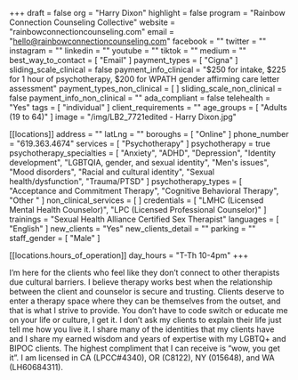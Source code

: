 +++
draft = false
org = "Harry Dixon"
highlight = false
program = "Rainbow Connection Counseling Collective"
website = "rainbowconnectioncounseling.com"
email = "hello@rainbowconnectioncounseling.com"
facebook = ""
twitter = ""
instagram = ""
linkedin = ""
youtube = ""
tiktok = ""
medium = ""
best_way_to_contact = [ "Email" ]
payment_types = [ "Cigna" ]
sliding_scale_clinical = false
payment_info_clinical = "$250 for intake, $225 for 1 hour of psychotherapy, $200 for WPATH gender affirming care letter assessment"
payment_types_non_clinical = [ ]
sliding_scale_non_clinical = false
payment_info_non_clinical = ""
ada_compliant = false
telehealth = "Yes"
tags = [ "individual" ]
client_requirements = ""
age_groups = [ "Adults (19 to 64)" ]
image = "/img/LB2_7721edited - Harry Dixon.jpg"

[[locations]]
address = ""
latLng = ""
boroughs = [ "Online" ]
phone_number = "619.363.4674"
services = [ "Psychotherapy" ]
psychotherapy = true
psychotherapy_specialties = [
  "Anxiety",
  "ADHD",
  "Depression",
  "Identity development",
  "LGBTQIA, gender, and sexual identity",
  "Men's issues",
  "Mood disorders",
  "Racial and cultural identity",
  "Sexual health/dysfunction",
  "Trauma/PTSD"
]
psychotherapy_types = [
  "Acceptance and Commitment Therapy",
  "Cognitive Behavioral Therapy",
  "Other "
]
non_clinical_services = [ ]
credentials = [
  "LMHC (Licensed Mental Health Counselor)",
  "LPC (Licensed Professional Counselor)"
]
trainings = "Sexual Health Alliance Certified Sex Therapist"
languages = [ "English" ]
new_clients = "Yes"
new_clients_detail = ""
parking = ""
staff_gender = [ "Male" ]

  [[locations.hours_of_operation]]
  day_hours = "T-Th 10-4pm"
+++


I’m here for the clients who feel like they don’t connect to other therapists due cultural barriers. I believe therapy works best when the relationship between the client and counselor is secure and trusting. Clients deserve to enter a therapy space where they can be themselves from the outset, and that is what I strive to provide. You don’t have to code switch or educate me on your life or culture, I get it. I don’t ask my clients to explain their life just tell me how you live it. I share many of the identities that my clients have and I share my earned wisdom and years of expertise with my LGBTQ+ and BIPOC clients. The highest compliment that I can receive is “wow, you get it”. I am licensed in CA (LPCC#4340), OR (C8122), NY (015648), and WA (LH60684311).
